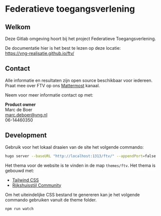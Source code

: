# Federatieve toegangsverlening

## Welkom
Deze Gitlab omgeving hoort bij het project Federatieve Toegangsverlening. 

De documentatie hier is het best te lezen op deze locatie:<br>
https://vng-realisatie.github.io/ftv/

## Contact

Alle informatie en resultaten zijn open source beschikbaar voor iedereen.
Praat mee over FTV op ons [Mattermost](https://digilab.overheid.nl/chat/digilab/channels/federatieve-toegangsverlening) kanaal.

Neem voor meer informatie contact op met:

**Product owner**  
Marc de Boer  
[marc.deboer@vng.nl](mailto:marc.deboer@vng.nl)  
06-14460350

## Development
Gebruik voor het lokaal draaien van de site het volgende commando:

```bash
hugo server --baseURL "http://localhost:1313/ftv/" --appendPort=false
```

Het thema voor de website is te vinden in de map `themes/ftv`. Het thema is gebouwd met:

- [Tailwind CSS](http://www.tailwindcss.com)
- [Rijkshuisstijl Community](https://rijkshuisstijl-community.vercel.app/)

Om het uiteindelijke CSS bestand te genereren kan je het volgende commando gebruiken vanuit de theme folder.

```shell
npm run watch
```